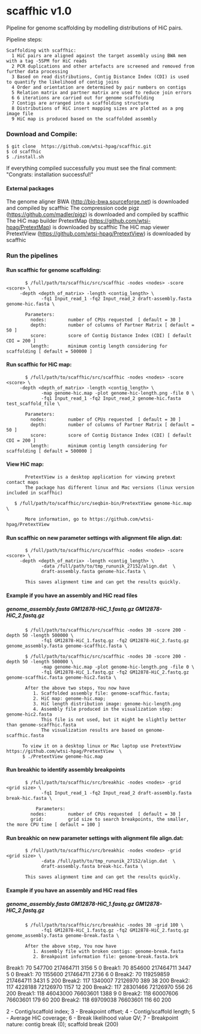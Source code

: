# scaffhic v1.0
Pipeline for genome scaffolding by modelling distributions of HiC pairs.

Pipeline steps:
        
    Scaffolding with scaffhic:
      1 HiC pairs are aligned against the target assembly using BWA mem with a tag -5SPM for HiC reads
      2 PCR duplications and other artefacts are screened and removed from further data processing
      3 Based on read distributions, Contig Distance Index (CDI) is used to quantify the likelihood of contig joins
      4 Order and orientation are determined by pair numbers on contigs
      5 Relation matrix and partner matrix are used to reduce join errors
      6 6 iterations are carried out for genome scaffolding
      7 Contigs are arranged into a scaffolding structure
      8 Distributions of HiC insert mapping sizes are plotted as a png image file  
      9 HiC map is produced based on the scaffolded assembly

### Download and Compile:

    $ git clone  https://github.com/wtsi-hpag/scaffhic.git 
    $ cd scaffhic
    $ ./install.sh
		
If everything compiled successfully you must see the final comment: 
		"Congrats: installation successful!"		


#### External packages
The genome aligner BWA (http://bio-bwa.sourceforge.net) is downloaded and compiled by scaffhic
The compression code pigz (https://github.com/madler/pigz) is downloaded and compiled by scaffhic
The HiC map builder PretextMap (https://github.com/wtsi-hpag/PretextMap) is downloaded by scaffhic
The HiC map viewer PretextView (https://github.com/wtsi-hpag/PretextView) is downloaded by scaffhic


### Run the pipelines

#### Run scaffhic for genome scaffolding:
           $ /full/path/to/scaffhic/src/scaffhic -nodes <nodes> -score <score> \
	   	 -depth <depth_of_matrix> -length <contig_length> \
                 -fq1 Input_read_1 -fq2 Input_read_2 draft-assembly.fasta genome-hic.fasta \
           
	       Parameters:
             nodes:        number of CPUs requested  [ default = 30 ]
             depth:        number of columns of Partner Matrix [ default = 50 ]
             score:        score of Contig Distance Index (CDI) [ default CDI = 200 ]
             length:       minimum contig length considering for scaffolding [ default = 500000 ]


#### Run scaffhic for HiC map:
           $ /full/path/to/scaffhic/src/scaffhic -nodes <nodes> -score <score> \
	   	 -depth <depth_of_matrix> -length <contig_length> \
                 -map genome-hic.map -plot genome-hic-length.png -file 0 \ 
                 -fq1 Input_read_1 -fq2 Input_read_2 genome-hic.fasta test_scaffold_file \
           
	       Parameters:
             nodes:        number of CPUs requested  [ default = 30 ]
             depth:        number of columns of Partner Matrix [ default = 50 ]
             score:        score of Contig Distance Index (CDI) [ default CDI = 200 ]
             length:       minimum contig length considering for scaffolding [ default = 500000 ]


#### View HiC map:
           PretextView is a desktop application for viewing pretext contact maps
           The package has different linux and Mac versions (linux version included in scaffhic)
           
	   $ /full/path/to/scaffhic/src/seqbin-bin/PretextView genome-hic.map \
	    
           More information, go to https://github.com/wtsi-hpag/PretextView


#### Run scaffhic on new parameter settings with alignment file align.dat:
           $ /full/path/to/scaffhic/src/scaffhic -nodes <nodes> -score <score> \
	   	 -depth <depth_of_matrix> -length <contig_length> \
                 -data /full/path/to/tmp_rununik_27152/align.dat  \
                 draft-assembly.fasta genome-hic.fasta \
          
           This saves alignment time and can get the results quickly. 


#### Example if you have an assembly and HiC read files 
##### genome_assembly.fasta  GM12878-HiC_1.fastq.gz GM12878-HiC_2.fastq.gz 
           $ /full/path/to/scaffhic/src/scaffhic -nodes 30 -score 200 -depth 50 -length 500000 \
                 -fq1 GM12878-HiC_1.fastq.gz -fq2 GM12878-HiC_2.fastq.gz genome_assembly.fasta genome-scaffhic.fasta \
          
           $ /full/path/to/scaffhic/src/scaffhic -nodes 30 -score 200 -depth 50 -length 500000 \
                 -map genome-hic.map -plot genome-hic-length.png -file 0 \
                 -fq1 GM12878-HiC_1.fastq.gz -fq2 GM12878-HiC_2.fastq.gz genome-scaffhic.fasta genome-hic2.fasta \
          
           After the above two steps, You now have  
              1. Scaffolded assembly file: genome-scaffhic.fasta; 
              2. HiC map: genome-hic.map;  
              3. HiC length distribution image: genome-hic-length.png 
              4. Assembly file produced in the visualization step:  genome-hic2.fasta 
                 This file is not used, but it might be slightly better than genome-scaffhic.fasta 
                 The visualization results are based on genome-scaffhic.fasta 
                 
          To view it on a desktop linux or Mac laptop use PretextView https://github.com/wtsi-hpag/PretextView  \
          $ ./PretextView genome-hic.map

#### Run breakhic to identify assembly breakpoints 
           $ /full/path/to/scaffhic/src/breakhic -nodes <nodes> -grid <grid size> \
                 -fq1 Input_read_1 -fq2 Input_read_2 draft-assembly.fasta break-hic.fasta \
           
               Parameters:
             nodes:        number of CPUs requested  [ default = 30 ]
             grid:         grid size to search breakpoints, the smaller, the more CPU time [ default = 100 ]

#### Run breakhic on new parameter settings with alignment file align.dat:
           $ /full/path/to/scaffhic/src/breakhic -nodes <nodes> -grid <grid size> \
                 -data /full/path/to/tmp_rununik_27152/align.dat  \
                 draft-assembly.fasta break-hic.fasta \
          
           This saves alignment time and can get the results quickly. 

#### Example if you have an assembly and HiC read files 
##### genome_assembly.fasta  GM12878-HiC_1.fastq.gz GM12878-HiC_2.fastq.gz 
           $ /full/path/to/scaffhic/src/breakhic -nodes 30 -grid 100 \
                 -fq1 GM12878-HiC_1.fastq.gz -fq2 GM12878-HiC_2.fastq.gz genome_assembly.fasta genome-break.fasta \

           After the above step, You now have
              1. Assembly file with broken contigs: genome-break.fasta
              2. Breakpoint information file: genome-break.fasta.brk

Break1: 70 547700 217464711 3156 5 0
Break1: 70 854600 217464711 3447 5 0
Break1: 70 1155600 217464711 2736 6 0
Break2: 70 119259859 217464711 3431 5 200
Break2: 117 1340007 72126970 389 38 200
Break2: 117 4228188 72126970 1157 12 200
Break2: 117 28301466 72126970 556 26 200
Break1: 118 46043000 76603601 1388 9 0
Break2: 118 60007606 76603601 179 60 200
Break2: 118 69709038 76603601 116 60 200

2 - Contig/scaffold index;
3 - Breakpoint offset;
4 - Contig/scaffold length;
5 - Average HiC coverage;
6 - Break likelihood value QV;
7 - Breakpoint nature: contig break (0); scaffold break (200)
 

